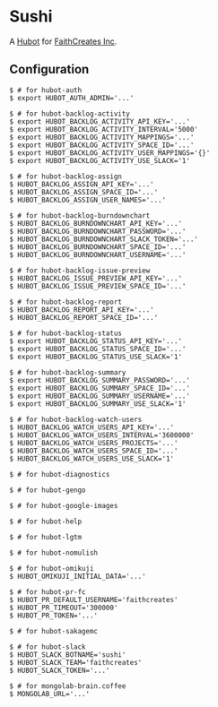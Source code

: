 # Sushi

A [Hubot][hubot] for [FaithCreates Inc][faithcreates].

## Configuration

    $ # for hubot-auth
    $ export HUBOT_AUTH_ADMIN='...'

    $ # for hubot-backlog-activity
    $ export HUBOT_BACKLOG_ACTIVITY_API_KEY='...'
    $ export HUBOT_BACKLOG_ACTIVITY_INTERVAL='5000'
    $ export HUBOT_BACKLOG_ACTIVITY_MAPPINGS='...'
    $ export HUBOT_BACKLOG_ACTIVITY_SPACE_ID='...'
    $ export HUBOT_BACKLOG_ACTIVITY_USER_MAPPINGS='{}'
    $ export HUBOT_BACKLOG_ACTIVITY_USE_SLACK='1'

    $ # for hubot-backlog-assign
    $ HUBOT_BACKLOG_ASSIGN_API_KEY='...'
    $ HUBOT_BACKLOG_ASSIGN_SPACE_ID='...'
    $ HUBOT_BACKLOG_ASSIGN_USER_NAMES='...'

    $ # for hubot-backlog-burndownchart
    $ HUBOT_BACKLOG_BURNDOWNCHART_API_KEY='...'
    $ HUBOT_BACKLOG_BURNDOWNCHART_PASSWORD='...'
    $ HUBOT_BACKLOG_BURNDOWNCHART_SLACK_TOKEN='...'
    $ HUBOT_BACKLOG_BURNDOWNCHART_SPACE_ID='...'
    $ HUBOT_BACKLOG_BURNDOWNCHART_USERNAME='...'

    $ # for hubot-backlog-issue-preview
    $ HUBOT_BACKLOG_ISSUE_PREVIEW_API_KEY='...'
    $ HUBOT_BACKLOG_ISSUE_PREVIEW_SPACE_ID='...'

    $ # for hubot-backlog-report
    $ HUBOT_BACKLOG_REPORT_API_KEY='...'
    $ HUBOT_BACKLOG_REPORT_SPACE_ID='...'

    $ # for hubot-backlog-status
    $ export HUBOT_BACKLOG_STATUS_API_KEY='...'
    $ export HUBOT_BACKLOG_STATUS_SPACE_ID='...'
    $ export HUBOT_BACKLOG_STATUS_USE_SLACK='1'

    $ # for hubot-backlog-summary
    $ export HUBOT_BACKLOG_SUMMARY_PASSWORD='...'
    $ export HUBOT_BACKLOG_SUMMARY_SPACE_ID='...'
    $ export HUBOT_BACKLOG_SUMMARY_USERNAME='...'
    $ export HUBOT_BACKLOG_SUMMARY_USE_SLACK='1'

    $ # for hubot-backlog-watch-users
    $ HUBOT_BACKLOG_WATCH_USERS_API_KEY='...'
    $ HUBOT_BACKLOG_WATCH_USERS_INTERVAL='3600000'
    $ HUBOT_BACKLOG_WATCH_USERS_PROJECTS='...'
    $ HUBOT_BACKLOG_WATCH_USERS_SPACE_ID='...'
    $ HUBOT_BACKLOG_WATCH_USERS_USE_SLACK='1'

    $ # for hubot-diagnostics

    $ # for hubot-gengo

    $ # for hubot-google-images

    $ # for hubot-help

    $ # for hubot-lgtm

    $ # for hubot-nomulish

    $ # for hubot-omikuji
    $ HUBOT_OMIKUJI_INITIAL_DATA='...'

    $ # for hubot-pr-fc
    $ HUBOT_PR_DEFAULT_USERNAME='faithcreates'
    $ HUBOT_PR_TIMEOUT='300000'
    $ HUBOT_PR_TOKEN='...'

    $ # for hubot-sakagemc

    $ # for hubot-slack
    $ HUBOT_SLACK_BOTNAME='sushi'
    $ HUBOT_SLACK_TEAM='faithcreates'
    $ HUBOT_SLACK_TOKEN='...'

    $ # for mongolab-brain.coffee
    $ MONGOLAB_URL='...'

[hubot]: https://hubot.github.com/
[faithcreates]: http://www.faithcreates.co.jp/
